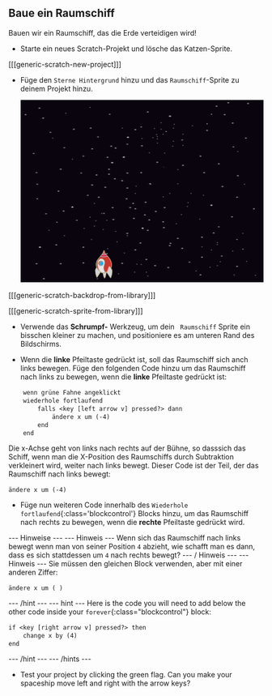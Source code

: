 ## Baue ein Raumschiff

Bauen wir ein Raumschiff, das die Erde verteidigen wird!

+ Starte ein neues Scratch-Projekt und lösche das Katzen-Sprite.

[[[generic-scratch-new-project]]]

+ Füge den ` Sterne Hintergrund ` hinzu und das ` Raumschiff `-Sprite zu deinem Projekt hinzu.
    
    ![screenshot](images/invaders-sprites.png)

[[[generic-scratch-backdrop-from-library]]]

[[[generic-scratch-sprite-from-library]]]

+ Verwende das **Schrumpf-** Werkzeug, um dein ` Raumschiff` Sprite ein bisschen kleiner zu machen, und positioniere es am unteren Rand des Bildschirms.

+ Wenn die **linke** Pfeiltaste gedrückt ist, soll das Raumschiff sich anch links bewegen. Füge den folgenden Code hinzu um das Raumschiff nach links zu bewegen, wenn die **linke** Pfeiltaste gedrückt ist:

```blocks
    wenn grüne Fahne angeklickt
    wiederhole fortlaufend
        falls <key [left arrow v] pressed?> dann
            ändere x um (-4)
        end
    end
```

Die x-Achse geht von links nach rechts auf der Bühne, so dasssich das Schiff, wenn man die X-Position des Raumschiffs durch Subtraktion verkleinert wird, weiter nach links bewegt. Dieser Code ist der Teil, der das Raumschiff nach links bewegt:

```blocks
ändere x um (-4)
```

+ Füge nun weiteren Code innerhalb des `Wiederhole fortlaufend`{:class='blockcontrol'} Blocks hinzu, um das Raumschiff nach rechts zu bewegen, wenn die **rechte** Pfeiltaste gedrückt wird.

\--- Hinweise \--- \--- Hinweis \--- Wenn sich das Raumschiff nach links bewegt wenn man von seiner Position `4` abzieht, wie schafft man es dann, dass es sich stattdessen um `4` nach rechts bewegt? \--- / Hinweis \--- \--- Hinweis \--- Sie müssen den gleichen Block verwenden, aber mit einer anderen Ziffer:

```blocks
ändere x um ( )
```

\--- /hint \--- \--- hint \--- Here is the code you will need to add below the other code inside your `forever`{:class="blockcontrol"} block:

```blocks
if <key [right arrow v] pressed?> then
    change x by (4)
end
```

\--- /hint \--- \--- /hints \---

+ Test your project by clicking the green flag. Can you make your spaceship move left and right with the arrow keys?